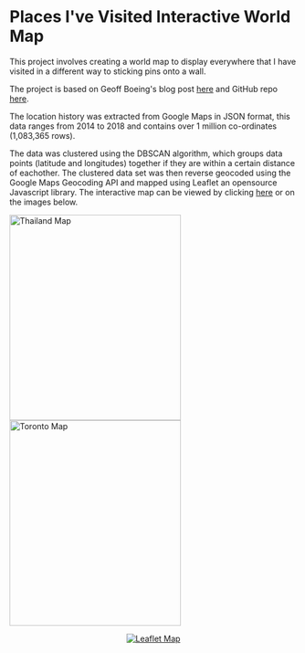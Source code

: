 # Places I've Visited Interactive World Map

This project involves creating a world map to display everywhere that I have visited in a different way to sticking pins onto a wall.

The project is based on Geoff Boeing's blog post [here](https://geoffboeing.com/2016/06/mapping-everywhere-ever-been/) and GitHub repo [here](https://geoffboeing.com/2016/06/mapping-everywhere-ever-been/).

The location history was extracted from Google Maps in JSON format, this data ranges from 2014 to 2018 and contains over 1 million co-ordinates (1,083,365 rows).

The data was clustered using the DBSCAN algorithm, which groups data points (latitude and longitudes) together if they are within a certain distance of eachother. The clustered data set was then reverse geocoded using the Google Maps Geocoding API and mapped using Leaflet an opensource Javascript library. The interactive map can be viewed by clicking [here](https://rawgit.com/jackmorrison/Google-Location-History/master/Leaflet/Map.html) or on the images below.

<a href="https://rawgit.com/jackmorrison/Google-Location-History/master/Leaflet/Map-Thailand.html">
  <img src="https://raw.githubusercontent.com/jackmorrison/Location-History/master/Images/Thailand-Summer-2017.jpg" alt="Thailand Map" width="300" height="360">
</a>

<a href="https://rawgit.com/jackmorrison/Google-Location-History/master/Leaflet/Map-Toronto.html">
  <img src="https://raw.githubusercontent.com/jackmorrison/Location-History/master/Images/Toronto-Summer-2016.jpg" alt="Toronto Map" width="300" height="360">
</a>


<p align=center>
<a href="https://rawgit.com/jackmorrison/Google-Location-History/master/Leaflet/Map.html">
  <img src="https://raw.githubusercontent.com/jackmorrison/Location-History/master/Images/Full-Map-1.jpg" alt="Leaflet Map">
</a>
</p>
